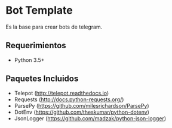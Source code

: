 # Bot Template
Es la base para crear bots de telegram.

## Requerimientos
- Python 3.5+

## Paquetes Incluidos
- Telepot (http://telepot.readthedocs.io)
- Requests (http://docs.python-requests.org/)
- ParsePy (https://github.com/milesrichardson/ParsePy)
- DotEnv (https://github.com/theskumar/python-dotenv)
- JsonLogger (https://github.com/madzak/python-json-logger)

